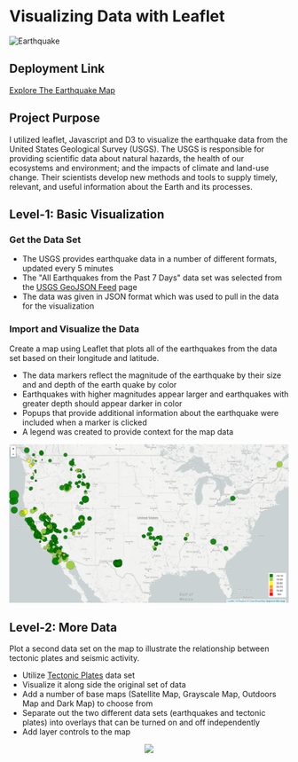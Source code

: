 # Visualizing Data with Leaflet
![Earthquake]("https://github.com/NickP20/leaflet-challenge/blob/main/Images/1-Logo.png")

## Deployment Link
[Explore The Earthquake Map](https://nickp20.github.io/leaflet-challenge/)

## Project Purpose
I utilized leaflet, Javascript and D3 to visualize the earthquake data from the United States Geological Survey (USGS). The USGS is responsible for providing scientific data about natural hazards, the health of our ecosystems and environment; and the impacts of climate and land-use change. Their scientists develop new methods and tools to supply timely, relevant, and useful information about the Earth and its processes.

## Level-1: Basic Visualization
### Get the Data Set
- The USGS provides earthquake data in a number of different formats, updated every 5 minutes
- The "All Earthquakes from the Past 7 Days" data set was selected from the [USGS GeoJSON Feed](https://earthquake.usgs.gov/earthquakes/feed/v1.0/geojson.php) page
- The data was given in JSON format which was used to pull in the data for the visualization
### Import and Visualize the Data
Create a map using Leaflet that plots all of the earthquakes from the data set based on their longitude and latitude.
- The data markers reflect the magnitude of the earthquake by their size and and depth of the earth quake by color
- Earthquakes with higher magnitudes appear larger and earthquakes with greater depth should appear darker in color
- Popups that provide additional information about the earthquake were included when a marker is clicked
- A legend was created to provide context for the map data
<p align="center">
  <img src="https://github.com/NickP20/leaflet-challenge/blob/main/Images/step1_map.PNG">
</p>

## Level-2: More Data
Plot a second data set on the map to illustrate the relationship between tectonic plates and seismic activity.
- Utilize [Tectonic Plates](https://github.com/fraxen/tectonicplates) data set
- Visualize it along side the original set of data
- Add a number of base maps (Satellite Map, Grayscale Map, Outdoors Map and Dark Map) to choose from
- Separate out the two different data sets (earthquakes and tectonic plates) into overlays that can be turned on and off independently
- Add layer controls to the map
<p align="center">
  <img src="https://github.com/.png">
</p>
